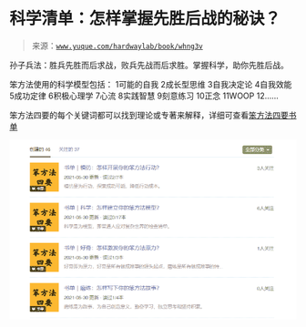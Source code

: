 # 科学清单：怎样掌握先胜后战的秘诀？

> 来源：[`www.yuque.com/hardwaylab/book/whng3v`](https://www.yuque.com/hardwaylab/book/whng3v)



孙子兵法：胜兵先胜而后求战，败兵先战而后求胜。掌握科学，助你先胜后战。 

笨方法使用的科学模型包括： <ne-oli><ne-oli-i>1</ne-oli-i><ne-oli-c class="ne-oli-content" id="3c79466815f9f4d3704a590f513e79b7" data-lake-id="3c79466815f9f4d3704a590f513e79b7">可能的自我</ne-oli-c></ne-oli> <ne-oli><ne-oli-i>2</ne-oli-i><ne-oli-c class="ne-oli-content" id="7bbe18b26684ca8ee9f6bacdb934baac" data-lake-id="7bbe18b26684ca8ee9f6bacdb934baac">成长型思维</ne-oli-c></ne-oli> <ne-oli><ne-oli-i>3</ne-oli-i><ne-oli-c class="ne-oli-content" id="d5ee33ecaeea827deefe4703fb3a5b68" data-lake-id="d5ee33ecaeea827deefe4703fb3a5b68">自我决定论</ne-oli-c></ne-oli> <ne-oli><ne-oli-i>4</ne-oli-i><ne-oli-c class="ne-oli-content" id="a8907800c08f829bcd2bc60d2983a9cb" data-lake-id="a8907800c08f829bcd2bc60d2983a9cb">自我效能</ne-oli-c></ne-oli> <ne-oli><ne-oli-i>5</ne-oli-i><ne-oli-c class="ne-oli-content" id="3e1f54895cff13803e97b6ecaada0338" data-lake-id="3e1f54895cff13803e97b6ecaada0338">成功定律</ne-oli-c></ne-oli> <ne-oli><ne-oli-i>6</ne-oli-i><ne-oli-c class="ne-oli-content" id="22fa73e478d10293eba7bd2445771e18" data-lake-id="22fa73e478d10293eba7bd2445771e18">积极心理学</ne-oli-c></ne-oli> <ne-oli><ne-oli-i>7</ne-oli-i><ne-oli-c class="ne-oli-content" id="41f48c5f3541f307facd45704c23dd9f" data-lake-id="41f48c5f3541f307facd45704c23dd9f">心流</ne-oli-c></ne-oli> <ne-oli><ne-oli-i>8</ne-oli-i><ne-oli-c class="ne-oli-content" id="a2efcefd64eccf57b08e3a7d806954e9" data-lake-id="a2efcefd64eccf57b08e3a7d806954e9">实践智慧</ne-oli-c></ne-oli> <ne-oli><ne-oli-i>9</ne-oli-i><ne-oli-c class="ne-oli-content" id="07f4c4900fa96e0844397890cdce4ff9" data-lake-id="07f4c4900fa96e0844397890cdce4ff9">刻意练习</ne-oli-c></ne-oli> <ne-oli><ne-oli-i>10</ne-oli-i><ne-oli-c class="ne-oli-content" id="d1cc3944ebd98356a1f364a9e930b613" data-lake-id="d1cc3944ebd98356a1f364a9e930b613">正念</ne-oli-c></ne-oli> <ne-oli><ne-oli-i>11</ne-oli-i><ne-oli-c class="ne-oli-content" id="148d25dce63e52df63c66c66401cc94c" data-lake-id="148d25dce63e52df63c66c66401cc94c">WOOP</ne-oli-c></ne-oli> <ne-oli><ne-oli-i>12</ne-oli-i><ne-oli-c class="ne-oli-content" id="fbe63f033d3e30ab18807e93b17e84a6" data-lake-id="fbe63f033d3e30ab18807e93b17e84a6">……</ne-oli-c></ne-oli> 

笨方法四要的每个关键词都可以找到理论或专著来解释，详细可查看[笨方法四要书单](https://www.douban.com/people/cnfeat/doulists/all) 

<ne-card data-card-name="image" data-card-type="inline" id="oJO9X" data-event-boundary="card" class="ne-spacing-all">![image.png](img/d306d1c1ceb70f0444ee01372f63bfdc.png)</ne-card>